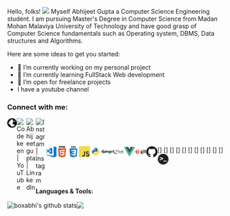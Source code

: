 

Hello, folks! <img src="https://raw.githubusercontent.com/MartinHeinz/MartinHeinz/master/wave.gif" width="30px">
Myself Abhijeet Gupta a Computer Science Engineering student.
I am pursuing Master's Degree in Computer Science from Madan Mohan Malaviya University of Technology and have good grasp of Computer Science fundamentals such as Operating system, DBMS, Data structures and Algorithms.

 Here are some ideas to get you started:

- 🔭 I’m currently working on my personal project
- 🌱 I’m currently learning FullStack Web development
- 👯 I’m open for freelance projects
- I have a youtube channel



### Connect with me:

[<img align="left"  width="22px" src="https://raw.githubusercontent.com/iconic/open-iconic/master/svg/globe.svg" />][website]
[<img align="left" alt="Code keen | YouTube" width="22px" src="https://cdn.jsdelivr.net/npm/simple-icons@v3/icons/youtube.svg" />][youtube]
[<img align="left" alt="Abhijeet gupta | LinkedIn" width="22px" src="https://cdn.jsdelivr.net/npm/simple-icons@v3/icons/linkedin.svg" />][linkedin]
[<img align="left" alt="Instagram | Instagram" width="22px" src="https://cdn.jsdelivr.net/npm/simple-icons@v3/icons/instagram.svg" />][instagram]


<br/>
<br/>
<br/>


[<img align="left" alt="Visual Studio Code" width="26px" src="https://raw.githubusercontent.com/github/explore/80688e429a7d4ef2fca1e82350fe8e3517d3494d/topics/visual-studio-code/visual-studio-code.png" />]
[<img align="left" alt="HTML5" width="26px" src="https://raw.githubusercontent.com/github/explore/80688e429a7d4ef2fca1e82350fe8e3517d3494d/topics/html/html.png" />]
[<img align="left" alt="CSS3" width="26px" src="https://raw.githubusercontent.com/github/explore/80688e429a7d4ef2fca1e82350fe8e3517d3494d/topics/css/css.png" />]
[<img align="left" alt="JavaScript" width="26px" src="https://raw.githubusercontent.com/github/explore/80688e429a7d4ef2fca1e82350fe8e3517d3494d/topics/javascript/javascript.png" />]
[<img align="left" alt="Terminal" width="26px" src="https://raw.githubusercontent.com/github/explore/80688e429a7d4ef2fca1e82350fe8e3517d3494d/topics/python/python.png" />]
[<img align="left" alt="Terminal" width="26px" src="https://raw.githubusercontent.com/github/explore/80688e429a7d4ef2fca1e82350fe8e3517d3494d/topics/django/django.png" />]
[<img align="left" alt="Terminal" width="26px" src="https://raw.githubusercontent.com/github/explore/80688e429a7d4ef2fca1e82350fe8e3517d3494d/topics/flask/flask.png" />]
[<img align="left" alt="Terminal" width="26px" src="https://raw.githubusercontent.com/github/explore/80688e429a7d4ef2fca1e82350fe8e3517d3494d/topics/vue/vue.png" />]
[<img align="left" alt="Git" width="26px" src="https://raw.githubusercontent.com/github/explore/80688e429a7d4ef2fca1e82350fe8e3517d3494d/topics/git/git.png" />]
[<img align="left" alt="GitHub" width="26px" src="https://raw.githubusercontent.com/github/explore/78df643247d429f6cc873026c0622819ad797942/topics/github/github.png" />]
[<img align="left" alt="Terminal" width="26px" src="https://raw.githubusercontent.com/github/explore/80688e429a7d4ef2fca1e82350fe8e3517d3494d/topics/terminal/terminal.png" />]


<br/>
<br/>
<br/>

**Languages & Tools:**

<img align="center" src="https://github-readme-stats.vercel.app/api?username=boxabhi&custom_title=Abhijeet Gupta&show_icons=true&include_all_commits=true&count_private=true&theme=default" alt="boxabhi's github stats" /><img align="center" src="https://github-readme-stats.vercel.app/api/top-langs/?username=boxabhi&layout=compact&theme=default" />



[website]: https://boxabhi.github.io/resume
[youtube]: https://www.youtube.com/channel/UC2zu5Ms9MQWg7-OonfCO47g
[instagram]: https://www.instagram.com/_abhijeetgupta/
[linkedin]: https://www.linkedin.com/in/gupta-abhijeet/



